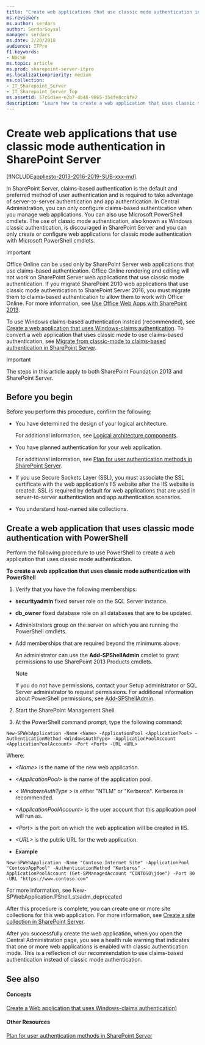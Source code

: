 ```yaml
---
title: "Create web applications that use classic mode authentication in SharePoint Server"
ms.reviewer: 
ms.author: serdars
author: SerdarSoysal
manager: serdars
ms.date: 2/20/2018
audience: ITPro
f1.keywords:
- NOCSH
ms.topic: article
ms.prod: sharepoint-server-itpro
ms.localizationpriority: medium
ms.collection:
- IT_Sharepoint_Server
- IT_Sharepoint_Server_Top
ms.assetid: 57c6d1ee-e2b7-4b48-9865-354fe8cc8fe2
description: "Learn how to create a web application that uses classic mode (Windows-classic) authentication in SharePoint Server."
---
```


# Create web applications that use classic mode authentication in SharePoint Server

[!INCLUDE[appliesto-2013-2016-2019-SUB-xxx-md](../includes/appliesto-2013-2016-2019-SUB-xxx-md.md)]
  
In SharePoint Server, claims-based authentication is the default and preferred method of user authentication and is required to take advantage of server-to-server authentication and app authentication. In Central Administration, you can only configure claims-based authentication when you manage web applications. You can also use Microsoft PowerShell cmdlets. The use of classic mode authentication, also known as Windows classic authentication, is discouraged in SharePoint Server and you can only create or configure web applications for classic mode authentication with Microsoft PowerShell cmdlets.
  
> [!IMPORTANT]
> Office Online can be used only by SharePoint Server web applications that use claims-based authentication. Office Online rendering and editing will not work on SharePoint Server web applications that use classic mode authentication. If you migrate SharePoint 2010 web applications that use classic mode authentication to SharePoint Server 2016, you must migrate them to claims-based authentication to allow them to work with Office Online. For more information, see [Use Office Web Apps with SharePoint 2013](/webappsserver/use-office-web-apps-with-sharepoint-2013). 
  
To use Windows claims-based authentication instead (recommended), see [Create a web application that uses Windows-claims authentication](create-claims-based-web-applications.md). To convert a web application that uses classic mode to use claims-based authentication, see [Migrate from classic-mode to claims-based authentication in SharePoint Server](./security-for-sharepoint-server.md).
  
> [!IMPORTANT]
> The steps in this article apply to both SharePoint Foundation 2013 and SharePoint Server. 
  
## Before you begin
<a name="begin"> </a>

Before you perform this procedure, confirm the following:
  
- You have determined the design of your logical architecture.
    
    For additional information, see [Logical architecture components](/previous-versions/office/sharepoint-server-2010/cc263121(v=office.14)).
    
- You have planned authentication for your web application.
    
    For additional information, see [Plan for user authentication methods in SharePoint Server](./plan-user-authentication.md).
    
- If you use Secure Sockets Layer (SSL), you must associate the SSL certificate with the web application's IIS website after the IIS website is created. SSL is required by default for web applications that are used in server-to-server authentication and app authentication scenarios. 
    
- You understand host-named site collections.

    
## Create a web application that uses classic mode authentication with PowerShell
<a name="begin"> </a>

Perform the following procedure to use PowerShell to create a web application that uses classic mode authentication.
  
 **To create a web application that uses classic mode authentication with PowerShell**
  
1. Verify that you have the following memberships:
    
  - **securityadmin** fixed server role on the SQL Server instance. 
    
  - **db_owner** fixed database role on all databases that are to be updated. 
    
  - Administrators group on the server on which you are running the PowerShell cmdlets.
    
  - Add memberships that are required beyond the minimums above.
    
    An administrator can use the **Add-SPShellAdmin** cmdlet to grant permissions to use SharePoint 2013 Products cmdlets. 
    
    > [!NOTE]
    > If you do not have permissions, contact your Setup administrator or SQL Server administrator to request permissions. For additional information about PowerShell permissions, see [Add-SPShellAdmin](/powershell/module/sharepoint-server/Add-SPShellAdmin?view=sharepoint-ps). 
  
2. Start the SharePoint Management Shell.
    
3. At the PowerShell command prompt, type the following command:
    
  ```
  New-SPWebApplication -Name <Name> -ApplicationPool <ApplicationPool> -AuthenticationMethod <WindowsAuthType> -ApplicationPoolAccount <ApplicationPoolAccount> -Port <Port> -URL <URL>
  ```

  Where:
    
  -  _\<Name\>_ is the name of the new web application. 
    
  -  _\<ApplicationPool\>_ is the name of the application pool. 
    
  -  _\< WindowsAuthType \>_ is either "NTLM" or "Kerberos". Kerberos is recommended. 
    
  -  _\<ApplicationPoolAccount\>_ is the user account that this application pool will run as. 
    
  -  _\<Port\>_ is the port on which the web application will be created in IIS. 
    
  -  _\<URL\>_ is the public URL for the web application. 
    
  - **Example**
    
  ```
  New-SPWebApplication -Name "Contoso Internet Site" -ApplicationPool "ContosoAppPool" -AuthenticationMethod "Kerberos" -ApplicationPoolAccount (Get-SPManagedAccount "CONTOSO\jdoe") -Port 80 -URL "https://www.contoso.com"
  ```

For more information, see New-SPWebApplication.PShell_stsadm_deprecated
  
After this procedure is complete, you can create one or more site collections for this web application. For more information, see [Create a site collection in SharePoint Server](../sites/create-a-site-collection.md).
  
After you successfully create the web application, when you open the Central Administration page, you see a health rule warning that indicates that one or more web applications is enabled with classic authentication mode. This is a reflection of our recommendation to use claims-based authentication instead of classic mode authentication.
  
## See also
<a name="begin"> </a>

#### Concepts

[Create a Web application that uses Windows-claims authentication)](create-claims-based-web-applications.md)
#### Other Resources

[Plan for user authentication methods in SharePoint Server](./plan-user-authentication.md)